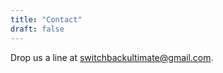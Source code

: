```yaml
---
title: "Contact"
draft: false
---
```


Drop us a line at
[switchbackultimate@gmail.com](mailto:switchbackultimate@gmail.com).

